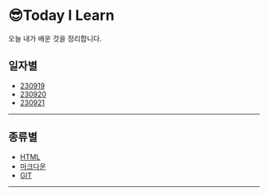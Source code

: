 😎Today I Learn
===
오늘 내가 배운 것을 정리합니다. 

## 일자별 
   - [230919](2023/09/20230919.md)
   - [230920](2023/09/20230920.md)
   - [230921](20230921.md)
<HR> 

## 종류별
   - [HTML](HTML정리.md)
   - [마크다운]()
   - [GIT]()
  
<HR>
